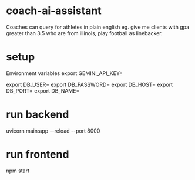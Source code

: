 # coach-ai-assistant
Coaches can query for athletes in plain english eg. give me clients with gpa greater than 3.5 who are from illinois, play football as linebacker.

# setup
Environment variables
export GEMINI_API_KEY=<your geminiapi key>

export DB_USER=<dbuser>
export DB_PASSWORD=<db password>
export DB_HOST=<db host>
export DB_PORT=<db port>
export DB_NAME=<db name>

# run backend
uvicorn main:app --reload --port 8000  

# run frontend
npm start
